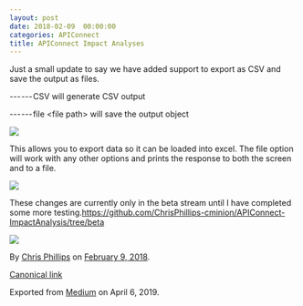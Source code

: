```yaml
---
layout: post
date: 2018-02-09  00:00:00
categories: APIConnect
title: APIConnect Impact Analyses
---
```

<!--more-->

Just a small update to say we have added support to export as CSV and
save the output as files.

--- --- CSV will generate CSV output

--- --- file \<file path\> will save the output object



![](https://cdn-images-1.medium.com/max/2560/1*5yiFhO0Mf1F68L161rqxoA.png)



This allows you to export data so it can be loaded into excel. The file
option will work with any other options and prints the response to both
the screen and to a file.



![](https://cdn-images-1.medium.com/max/1200/1*tLOLOr-Lv78zWN3Q0iHr5A.png)



These changes are currently only in the beta stream until I have
completed some more
testing.<https://github.com/ChrisPhillips-cminion/APIConnect-ImpactAnalysis/tree/beta>

![](https://cdn-images-1.medium.com/max/800/1*bGH85zFq1_KNyZg3NF9AjA.png)





By [Chris Phillips](https://medium.com/@cminion) on
[February 9, 2018](https://medium.com/p/cc3bcb86f27a).

[Canonical
link](https://medium.com/@cminion/apiconnect-impact-analyses-cc3bcb86f27a)

Exported from [Medium](https://medium.com) on April 6, 2019.
